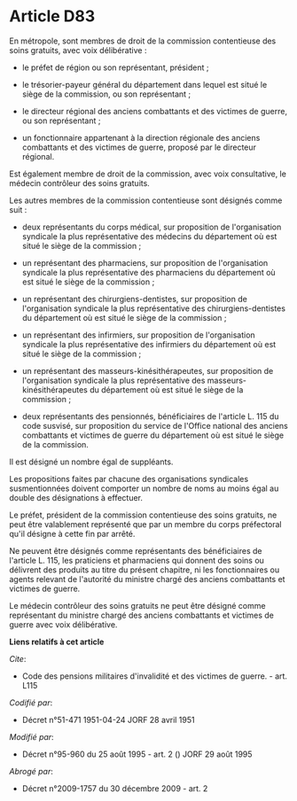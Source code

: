 # Article D83

En métropole, sont membres de droit de la commission contentieuse des soins gratuits, avec voix délibérative :

- le préfet de région ou son représentant, président ;

- le trésorier-payeur général du département dans lequel est situé le siège de la commission, ou son représentant ;

- le directeur régional des anciens combattants et des victimes de guerre, ou son représentant ;

- un fonctionnaire appartenant à la direction régionale des anciens combattants et des victimes de guerre, proposé par le
directeur régional.

Est également membre de droit de la commission, avec voix consultative, le médecin contrôleur des soins gratuits.

Les autres membres de la commission contentieuse sont désignés comme suit :

- deux représentants du corps médical, sur proposition de l'organisation syndicale la plus représentative des médecins du
département où est situé le siège de la commission ;

- un représentant des pharmaciens, sur proposition de l'organisation syndicale la plus représentative des pharmaciens du
département où est situé le siège de la commission ;

- un représentant des chirurgiens-dentistes, sur proposition de l'organisation syndicale la plus représentative des
chirurgiens-dentistes du département où est situé le siège de la commission ;

- un représentant des infirmiers, sur proposition de l'organisation syndicale la plus représentative des infirmiers du
département où est situé le siège de la commission ;

- un représentant des masseurs-kinésithérapeutes, sur proposition de l'organisation syndicale la plus représentative des
masseurs-kinésithérapeutes du département où est situé le siège de la commission ;

- deux représentants des pensionnés, bénéficiaires de l'article L. 115 du code susvisé, sur proposition du service de
l'Office national des anciens combattants et victimes de guerre du département où est situé le siège de la commission.

Il est désigné un nombre égal de suppléants.

Les propositions faites par chacune des organisations syndicales susmentionnées doivent comporter un nombre de noms au moins
égal au double des désignations à effectuer.

Le préfet, président de la commission contentieuse des soins gratuits, ne peut être valablement représenté que par un membre
du corps préfectoral qu'il désigne à cette fin par arrêté.

Ne peuvent être désignés comme représentants des bénéficiaires de l'article L. 115, les praticiens et pharmaciens qui donnent
des soins ou délivrent des produits au titre du présent chapitre, ni les fonctionnaires ou agents relevant de l'autorité du
ministre chargé des anciens combattants et victimes de guerre.

Le médecin contrôleur des soins gratuits ne peut être désigné comme représentant du ministre chargé des anciens combattants
et victimes de guerre avec voix délibérative.

**Liens relatifs à cet article**

_Cite_:

  - Code des pensions militaires d'invalidité et des victimes de guerre. - art. L115

_Codifié par_:

  - Décret n°51-471 1951-04-24 JORF 28 avril 1951

_Modifié par_:

  - Décret n°95-960 du 25 août 1995 - art. 2 () JORF 29 août 1995

_Abrogé par_:

  - Décret n°2009-1757 du 30 décembre 2009 - art. 2
